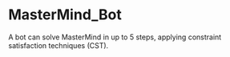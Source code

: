 # MasterMind_Bot
A bot can solve MasterMind in up to 5 steps, applying constraint satisfaction techniques (CST).

